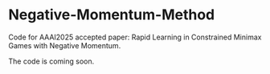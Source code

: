 # Negative-Momentum-Method

Code for AAAI2025 accepted paper: Rapid Learning in Constrained Minimax Games with Negative Momentum. 

The code is coming soon.
